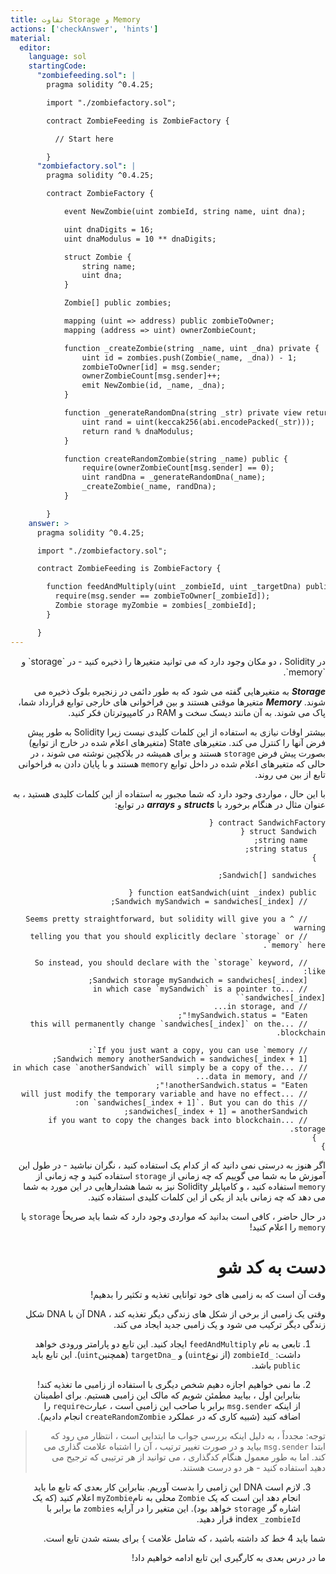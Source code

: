 ```yaml
---
title: تفاوت Storage و Memory
actions: ['checkAnswer', 'hints']
material:
  editor:
    language: sol
    startingCode:
      "zombiefeeding.sol": |
        pragma solidity ^0.4.25;

        import "./zombiefactory.sol";

        contract ZombieFeeding is ZombieFactory {

          // Start here

        }
      "zombiefactory.sol": |
        pragma solidity ^0.4.25;

        contract ZombieFactory {

            event NewZombie(uint zombieId, string name, uint dna);

            uint dnaDigits = 16;
            uint dnaModulus = 10 ** dnaDigits;

            struct Zombie {
                string name;
                uint dna;
            }

            Zombie[] public zombies;

            mapping (uint => address) public zombieToOwner;
            mapping (address => uint) ownerZombieCount;

            function _createZombie(string _name, uint _dna) private {
                uint id = zombies.push(Zombie(_name, _dna)) - 1;
                zombieToOwner[id] = msg.sender;
                ownerZombieCount[msg.sender]++;
                emit NewZombie(id, _name, _dna);
            }

            function _generateRandomDna(string _str) private view returns (uint) {
                uint rand = uint(keccak256(abi.encodePacked(_str)));
                return rand % dnaModulus;
            }

            function createRandomZombie(string _name) public {
                require(ownerZombieCount[msg.sender] == 0);
                uint randDna = _generateRandomDna(_name);
                _createZombie(_name, randDna);
            }

        }
    answer: >
      pragma solidity ^0.4.25;

      import "./zombiefactory.sol";

      contract ZombieFeeding is ZombieFactory {

        function feedAndMultiply(uint _zombieId, uint _targetDna) public {
          require(msg.sender == zombieToOwner[_zombieId]);
          Zombie storage myZombie = zombies[_zombieId];
        }

      }
---
```


<div dir="rtl">
در Solidity ، دو مکان وجود دارد که می توانید متغیرها را ذخیره کنید - در `storage` و `memory`.

***Storage*** به متغیرهایی گفته می شود که به طور دائمی در زنجیره بلوک ذخیره می شوند. ***Memory*** متغیرها موقتی هستند و بین فراخوانی های خارجی توابع قرارداد شما، پاک می شوند. به آن مانند دیسک سخت و RAM در کامپیوترتان فکر کنید.

بیشتر اوقات نیازی به استفاده از این کلمات کلیدی نیست زیرا Solidity به طور پیش فرض آنها را کنترل می کند. متغیرهای State (متغیرهای اعلام شده در خارج از توابع) بصورت پیش فرض `storage` هستند و برای همیشه در بلاکچین نوشته می شوند ، در حالی که متغیرهای اعلام شده در داخل توابع `memory` هستند و با پایان دادن به فراخوانی تابع از بین می روند.

با این حال ، مواردی وجود دارد که شما مجبور به استفاده از این کلمات کلیدی هستید ، به عنوان مثال در هنگام برخورد با ***structs*** و ***arrays*** در توابع:

```
contract SandwichFactory {
  struct Sandwich {
    string name;
    string status;
  }

  Sandwich[] sandwiches;

  function eatSandwich(uint _index) public {
    // Sandwich mySandwich = sandwiches[_index];

    // ^ Seems pretty straightforward, but solidity will give you a warning
    // telling you that you should explicitly declare `storage` or `memory` here.

    // So instead, you should declare with the `storage` keyword, like:
    Sandwich storage mySandwich = sandwiches[_index];
    // ...in which case `mySandwich` is a pointer to `sandwiches[_index]`
    // in storage, and...
    mySandwich.status = "Eaten!";
    // ...this will permanently change `sandwiches[_index]` on the blockchain.

    // If you just want a copy, you can use `memory`:
    Sandwich memory anotherSandwich = sandwiches[_index + 1];
    // ...in which case `anotherSandwich` will simply be a copy of the 
    // data in memory, and...
    anotherSandwich.status = "Eaten!";
    // ...will just modify the temporary variable and have no effect 
    // on `sandwiches[_index + 1]`. But you can do this:
    sandwiches[_index + 1] = anotherSandwich;
    // ...if you want to copy the changes back into blockchain storage.
  }
}
```

اگر هنوز به درستی نمی دانید که از کدام یک استفاده کنید ، نگران نباشید - در طول این آموزش ما به شما می گوییم که چه زمانی از `storage` استفاده کنید و چه زمانی از `memory` استفاده کنید ، و کامپایلر Solidity نیز به شما هشدارهایی در این مورد به شما می دهد که چه زمانی باید از یکی از این کلمات کلیدی استفاده کنید.

در حال حاضر ، کافی است بدانید که مواردی وجود دارد که شما باید صریحاً `storage` یا `memory` را اعلام کنید!

# دست به کد شو

وقت آن است که به زامبی های خود توانایی تغذیه و تکثیر را بدهیم!

وقتی یک زامبی از برخی از شکل های زندگی دیگر تغذیه کند ، DNA آن با DNA شکل زندگی دیگر ترکیب می شود و یک زامبی جدید ایجاد می کند.

1. تابعی به نام `feedAndMultiply` ایجاد کنید. این تابع دو پارامتر ورودی خواهد داشت: `_zombieId` (از نوع`uint`) و `_targetDna` (همچنین`uint`). این تابع باید `public` باشد.

2. ما نمی خواهیم اجازه دهیم شخص دیگری با استفاده از زامبی ما تغذیه کند! بنابراین اول ، بیایید مطمئن شویم که مالک این زامبی هستیم. برای اطمینان از اینکه `msg.sender` برابر با صاحب این زامبی است ، عبارت`require` را اضافه کنید (شبیه کاری که در عملکرد `createRandomZombie` انجام دادیم).

 > توجه: مجدداً ، به دلیل اینکه بررسی جواب ما ابتدایی است ، انتظار می رود که ابتدا `msg.sender` بیاید و در صورت تغییر ترتیب ، آن را اشتباه علامت گذاری می کند. اما به طور معمول هنگام کدگذاری ، می توانید از هر ترتیبی که ترجیح می دهید استفاده کنید - هر دو درست هستند.

3. لازم است DNA این زامبی را بدست آوریم. بنابراین کار بعدی که تابع ما باید انجام دهد این است که یک `Zombie` محلی به نام`myZombie` اعلام کنید (که یک اشاره گر `storage` خواهد بود). این متغیر را در آرایه `zombies` ما برابر با index `_zombieId` قرار دهید.

شما باید 4 خط کد داشته باشید ، که شامل علامت `}` برای بسته شدن تابع است.

ما در درس بعدی به کارگیری این تابع ادامه خواهیم داد!
</div>